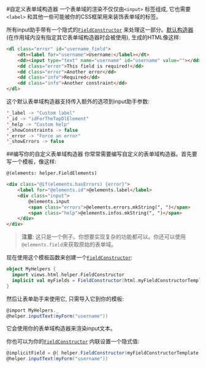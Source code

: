 #自定义表单域构造器
一个表单域的渲染不仅仅由`<input>` 标签组成, 它也需要`<label>` 和其他一些可能被你的CSS框架用来装饰表单域的标签。

所有input助手带有一个隐式的[`FieldConstructor`](https://www.playframework.com/documentation/2.4.x/api/scala/views/html/helper/FieldConstructor.html) 来处理这一部分。[默认构造器](https://www.playframework.com/documentation/2.4.x/api/scala/views/html/helper/defaultFieldConstructor$.html) (在作用域内没有指定其它表单域构造器时会被使用), 生成的HTML像这样:

```html
<dl class="error" id="username_field">
    <dt><label for="username">Username:</label></dt>
    <dd><input type="text" name="username" id="username" value=""></dd>
    <dd class="error">This field is required!</dd>
    <dd class="error">Another error</dd>
    <dd class="info">Required</dd>
    <dd class="info">Another constraint</dd>
</dl>
```

这个默认表单域构造器支持传入额外的选项到input助手参数:

```scala
'_label -> "Custom label"
'_id -> "idForTheTopDlElement"
'_help -> "Custom help"
'_showConstraints -> false
'_error -> "Force an error"
'_showErrors -> false
```


##编写你的自定义表单域构造器
你常常需要编写自定义的表单域构造器。首先要写一个模板，像这样:

```html
@(elements: helper.FieldElements)

<div class="@if(elements.hasErrors) {error}">
    <label for="@elements.id">@elements.label</label>
    <div class="input">
        @elements.input
        <span class="errors">@elements.errors.mkString(", ")</span>
        <span class="help">@elements.infos.mkString(", ")</span>
    </div>
</div>
```

> **注意**: 这只是一个例子。你想要实现复杂的功能都可以。你还可以使用`@elements.field`来获取原始的表单域。

现在使用这个模板函数来创建一个[`FieldConstructor`](https://www.playframework.com/documentation/2.4.x/api/scala/views/html/helper/FieldConstructor.html):

```scala
object MyHelpers {
  import views.html.helper.FieldConstructor
  implicit val myFields = FieldConstructor(html.myFieldConstructorTemplate.f)
}
```

然后让表单助手来使用它, 只需导入它到你的模板:

```scala
@import MyHelpers._
@helper.inputText(myForm("username"))
```

它会使用你的表单域构造器来渲染input文本。

你也可以为你的[`FieldConstructor`](https://www.playframework.com/documentation/2.4.x/api/scala/views/html/helper/FieldConstructor.html) 内联设置一个隐式值:

```scala
@implicitField = @{ helper.FieldConstructor(myFieldConstructorTemplate.f) }
@helper.inputText(myForm("username"))
```
